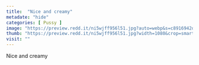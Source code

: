 ```yaml
---
title:  "Nice and creamy"
metadate: "hide"
categories: [ Pussy ]
image: "https://preview.redd.it/ni5wjff956l51.jpg?auto=webp&s=c8916942d2c4966e27bfc0e895f30ade72bd6490"
thumb: "https://preview.redd.it/ni5wjff956l51.jpg?width=1080&crop=smart&auto=webp&s=8f2d228e09cac559888650b87dcfae9a458c639d"
visit: ""
---
```

Nice and creamy
